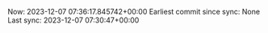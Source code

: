 Now: 2023-12-07 07:36:17.845742+00:00 Earliest commit since sync: None Last sync: 2023-12-07 07:30:47+00:00

